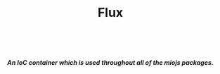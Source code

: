 <h1 align=center>
  <br />
  <br />
  Flux
  <br />
  <br />
  <br />
</h1>

<h5 align=center>An IoC container which is used throughout all of the miojs packages.</h5>
